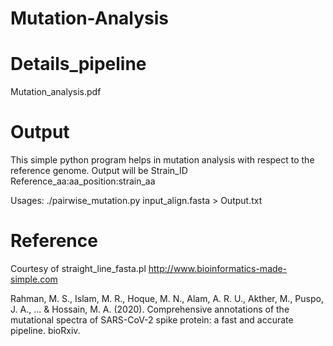 # Mutation-Analysis


# Details_pipeline
Mutation_analysis.pdf

# Output
This simple python program helps in mutation analysis with respect to the reference genome. Output will be 
Strain_ID Reference_aa:aa_position:strain_aa

Usages: ./pairwise_mutation.py input_align.fasta > Output.txt



# Reference
Courtesy of straight_line_fasta.pl http://www.bioinformatics-made-simple.com

Rahman, M. S., Islam, M. R., Hoque, M. N., Alam, A. R. U., Akther, M., Puspo, J. A., ... & Hossain, M. A. (2020). Comprehensive annotations of the mutational spectra of SARS-CoV-2 spike protein: a fast and accurate pipeline. bioRxiv.
